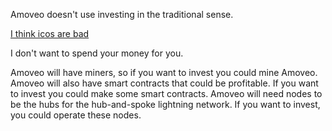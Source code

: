 Amoveo doesn't use investing in the traditional sense.

[I think icos are bad](icos.md)

I don't want to spend your money for you.

Amoveo will have miners, so if you want to invest you could mine Amoveo.
Amoveo will also have smart contracts that could be profitable. If you want to invest you could make some smart contracts.
Amoveo will need nodes to be the hubs for the hub-and-spoke lightning network. If you want to invest, you could operate these nodes.